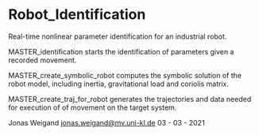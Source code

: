 # Robot_Identification
Real-time nonlinear parameter identification for an industrial robot.

MASTER_identification 
starts the identification of parameters given a recorded movement.

MASTER_create_symbolic_robot 
computes the symbolic solution of the robot model, including inertia, gravitational load and coriolis matrix.

MASTER_create_traj_for_robot 
generates the trajectories and data needed for execution of of movement on the target system.


Jonas Weigand
jonas.weigand@mv.uni-kl.de
03 - 03 - 2021
